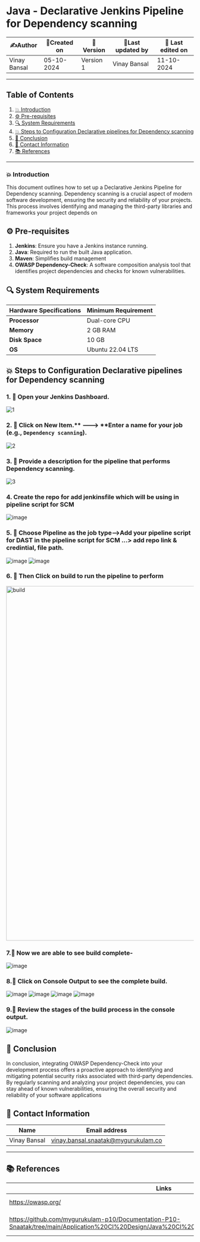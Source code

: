 
# Java - Declarative Jenkins Pipeline for Dependency scanning


| ✍️Author      | 📅Created on  |📌 Version    | 📝Last updated by |📅 Last edited on |
|-------------|-------------|------------|-----------------|----------------|
| Vinay Bansal | 05-10-2024  | Version 1  | Vinay Bansal    | 11-10-2024   |

---
## Table of Contents
1. [💥 Introduction](#-introduction)
2. [⚙ Pre-requisites](#-pre-requisites)
3. [🔍 System Requirements](#-system-requirements)
4. [💥 Steps to Configuration Declarative pipelines for Dependency scanning](#-steps-to-configuration-declarative-pipelines-for-dependency-scanning)
5. [📛 Conclusion](#-conclusion)
6. [📧 Contact Information](#-contact-information)
7. [📚 References](#-references)

---
### 💥 Introduction
This document outlines how to set up a Declarative Jenkins Pipeline for Dependency scanning. Dependency scanning is a crucial aspect of modern software development, ensuring the security and reliability of your projects. This process involves identifying and managing the third-party libraries and frameworks your project depends on


## ⚙ Pre-requisites
1. **Jenkins**: Ensure you have a Jenkins instance running.
2. **Java**: Required to run the built Java application.
3. **Maven**: Simplifies build management
4. **OWASP Dependency-Check**:	A software composition analysis tool that identifies project dependencies and checks for known vulnerabilities.

## 🔍 System Requirements
| Hardware Specifications | Minimum Requirement  |
|-------------------|---------------------------|
| **Processor**     | Dual-core CPU             | 
| **Memory**        | 2 GB RAM                  | 
| **Disk Space**    | 10 GB                      | 
| **OS**            |Ubuntu 22.04 LTS           |


## 💥 Steps to Configuration Declarative pipelines for Dependency scanning

### 1. 🚀 Open your Jenkins Dashboard.
![1](https://github.com/user-attachments/assets/59bb5e6e-68e1-4d41-8147-cd7acceeb2d8)

### 2. 🚀 Click on **New Item**.** ---> **Enter a name for your job (e.g., `Dependency scanning`).
![2](https://github.com/user-attachments/assets/7449f5ee-c0f5-4afd-968d-127b7fbdce94)

### 3. 🚀 Provide a description for the pipeline that performs Dependency scanning.
![3](https://github.com/user-attachments/assets/81e1e782-18f7-45e2-a440-822cd273b048)

### 4. Create the repo for add jenkinsfile which will be using in pipeline script for SCM
![image](https://github.com/user-attachments/assets/f892b536-b19d-40ff-91c9-ba9e22083fe3)


### 5. 🚀 Choose Pipeline as the job type-->Add your pipeline script for DAST in the pipeline script for SCM ...> add repo link & credintial, file path.
![image](https://github.com/user-attachments/assets/38cf7790-6d5e-4988-a151-7a162b9a4356)
![image](https://github.com/user-attachments/assets/981ccfc4-c80a-4fe0-8b2b-4a90a36d577c)


### 6. 🚀 Then Click on build to run the pipeline to perform
<img width="952" alt="build" src="https://github.com/user-attachments/assets/8e0b140e-3cb9-4b40-babd-75fb6963a653">

### 7.🚀 Now we are able to see build complete-
![image](https://github.com/user-attachments/assets/18a09ec2-6c68-432c-b167-8af86047577b)



### 8.🚀 Click on Console Output to see the complete build.
![image](https://github.com/user-attachments/assets/b7403eab-f5c1-4e12-bb50-e8b1b4ef6d0c)
![image](https://github.com/user-attachments/assets/017b49c2-25f6-4e16-b664-49b374699200)
![image](https://github.com/user-attachments/assets/ca7bf04f-8fac-4247-bd68-54990e8a8576)
![image](https://github.com/user-attachments/assets/34ba7433-975b-462e-a86b-f69f60410e51)





### 9.🚀 Review the stages of the build process in the console output.
![image](https://github.com/user-attachments/assets/44ff86fa-a711-403f-b7e5-d00bdbf8604f)


## 📛 Conclusion
In conclusion, integrating OWASP Dependency-Check into your development process offers a proactive approach to identifying and mitigating potential security risks associated with third-party dependencies. By regularly scanning and analyzing your project dependencies, you can stay ahead of known vulnerabilities, ensuring the overall security and reliability of your software applications

##  📧 Contact Information
| Name | Email address|
|------|---------------------|
| Vinay Bansal | vinay.bansal.snaatak@mygurukulam.co |

---
## 📚 References
| Links | Descriptions|
|------|---------------------|
|https://owasp.org/|OWASP Overview|
|https://github.com/mygurukulam-p10/Documentation-P10-Snaatak/tree/main/Application%20CI%20Design/Java%20CI%20checks/Dependency%20scanning%20POC|(POC): Dependency scanning|

